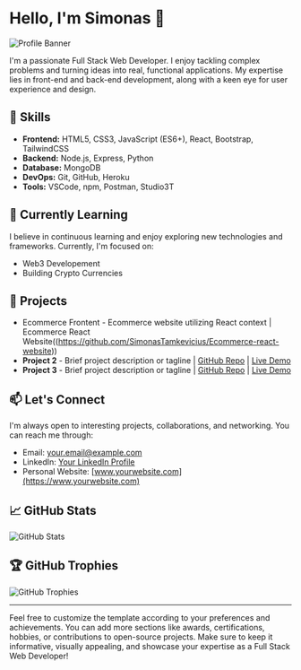 # Hello, I'm Simonas 👋

![Profile Banner](https://your-image-link.com/banner.png)

I'm a passionate Full Stack Web Developer. I enjoy tackling complex problems and turning ideas into real, functional applications. My expertise lies in front-end and back-end development, along with a keen eye for user experience and design.

## 🚀 Skills

- **Frontend:** HTML5, CSS3, JavaScript (ES6+), React, Bootstrap, TailwindCSS
- **Backend:** Node.js, Express, Python
- **Database:** MongoDB
- **DevOps:** Git, GitHub, Heroku
- **Tools:** VSCode, npm, Postman, Studio3T

## 🌱 Currently Learning

I believe in continuous learning and enjoy exploring new technologies and frameworks. Currently, I'm focused on:

- Web3 Developement
- Building Crypto Currencies

## 📝 Projects

- Ecommerce Frontent - Ecommerce website utilizing React context | Ecommerce React Website((https://github.com/SimonasTamkevicius/Ecommerce-react-website))
- **Project 2** - Brief project description or tagline | [GitHub Repo](link-to-repo) | [Live Demo](link-to-demo)
- **Project 3** - Brief project description or tagline | [GitHub Repo](link-to-repo) | [Live Demo](link-to-demo)

## 📫 Let's Connect

I'm always open to interesting projects, collaborations, and networking. You can reach me through:

- Email: [your.email@example.com](mailto:your.email@example.com)
- LinkedIn: [Your LinkedIn Profile](https://www.linkedin.com/in/yourusername/)
- Personal Website: [www.yourwebsite.com](https://www.yourwebsite.com)

## 📈 GitHub Stats

![GitHub Stats](https://github-readme-stats.vercel.app/api?username=SimonasTamkevicius&show_icons=true&count_private=true)

## 🏆 GitHub Trophies

![GitHub Trophies](https://github-profile-trophy.vercel.app/?username=yourusername)

---

Feel free to customize the template according to your preferences and achievements. You can add more sections like awards, certifications, hobbies, or contributions to open-source projects. Make sure to keep it informative, visually appealing, and showcase your expertise as a Full Stack Web Developer!

<!--
**SimonasTamkevicius/SimonasTamkevicius** is a ✨ _special_ ✨ repository because its `README.md` (this file) appears on your GitHub profile.

Here are some ideas to get you started:

- 🔭 I’m currently working on ...
- 🌱 I’m currently learning ...
- 👯 I’m looking to collaborate on ...
- 🤔 I’m looking for help with ...
- 💬 Ask me about ...
- 📫 How to reach me: ...
- 😄 Pronouns: ...
- ⚡ Fun fact: ...
-->
